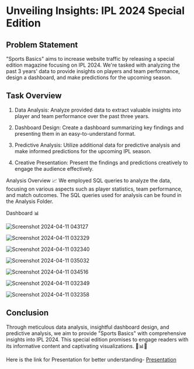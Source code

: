 # Unveiling Insights: IPL 2024 Special Edition

## Problem Statement

"Sports Basics" aims to increase website traffic by releasing a special edition magazine focusing on IPL 2024. We're tasked with analyzing the past 3 years' data to provide insights on players and team performance, design a dashboard, and make predictions for the upcoming season.

## Task Overview

1. Data Analysis: Analyze provided data to extract valuable insights into player and team performance over the past three years.

2. Dashboard Design: Create a dashboard summarizing key findings and presenting them in an easy-to-understand format.

3. Predictive Analysis: Utilize additional data for predictive analysis and make informed predictions for the upcoming IPL season.

4. Creative Presentation: Present the findings and predictions creatively to engage the audience effectively.

Analysis Overview 📈
We employed SQL queries to analyze the data, focusing on various aspects such as player statistics, team performance, and match outcomes. The SQL queries used for analysis can be found in the Analysis Folder.

Dashboard 📊

![Screenshot 2024-04-11 043127](https://github.com/KS-bit/Project--IPL-2024-Analytics/assets/73174701/ce267412-2e21-4e60-9766-d45942097960)

![Screenshot 2024-04-11 032329](https://github.com/KS-bit/Project--IPL-2024-Analytics/assets/73174701/b886c8b7-1a98-4ad8-a6ef-04257dc42e10)

![Screenshot 2024-04-11 032340](https://github.com/KS-bit/Project--IPL-2024-Analytics/assets/73174701/4d5a10f5-cf09-4ffd-b9b4-292a13efcd51)

![Screenshot 2024-04-11 035032](https://github.com/KS-bit/Project--IPL-2024-Analytics/assets/73174701/3a0df029-72b5-4577-9188-3eae42e3ee95)

![Screenshot 2024-04-11 034516](https://github.com/KS-bit/Project--IPL-2024-Analytics/assets/73174701/21c83896-9fa8-4dc6-9544-f1fc0a90bbbf)

![Screenshot 2024-04-11 032349](https://github.com/KS-bit/Project--IPL-2024-Analytics/assets/73174701/efaf9785-aa9b-43e3-9bc4-7feef498ea9f)

![Screenshot 2024-04-11 032358](https://github.com/KS-bit/Project--IPL-2024-Analytics/assets/73174701/dbe78e53-4108-4a88-82e3-13e4ea37cd6c)


## Conclusion
Through meticulous data analysis, insightful dashboard design, and predictive analysis, we aim to provide "Sports Basics" with comprehensive insights into IPL 2024. This special edition promises to engage readers with its informative content and captivating visualizations. 🏏📊🔮

Here is the link for Presentation for better understanding- [Presentation](https://www.canva.com/design/DAGCDXyZXRI/_xOhriaed3A8Z4rChlsp3g/view?utm_content=DAGCDXyZXRI&utm_campaign=designshare&utm_medium=link&utm_source=editor)
